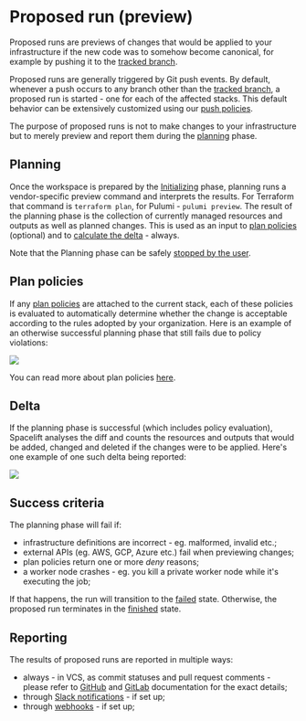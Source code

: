 # Proposed run (preview)

Proposed runs are previews of changes that would be applied to your infrastructure if the new code was to somehow become canonical, for example by pushing it to the [tracked branch](../stack/stack-settings.md#repository-and-branch).

Proposed runs are generally triggered by Git push events. By default, whenever a push occurs to any branch other than the [tracked branch](../stack/stack-settings.md#repository-and-branch), a proposed run is started - one for each of the affected stacks. This default behavior can be extensively customized using our [push policies](../policy/git-push-policy.md).

The purpose of proposed runs is not to make changes to your infrastructure but to merely preview and report them during the [planning](proposed.md#planning) phase.

## Planning

Once the workspace is prepared by the [Initializing](./#initializing) phase, planning runs a vendor-specific preview command and interprets the results. For Terraform that command is `terraform plan`, for Pulumi - `pulumi preview`. The result of the planning phase is the collection of currently managed resources and outputs as well as planned changes. This is used as an input to [plan policies](proposed.md#plan-policies) (optional) and to [calculate the delta](proposed.md#delta) - always.

Note that the Planning phase can be safely [stopped by the user](./#stopping-runs).

## Plan policies

If any [plan policies](../policy/terraform-plan-policy.md) are attached to the current stack, each of these policies is evaluated to automatically determine whether the change is acceptable according to the rules adopted by your organization. Here is an example of an otherwise successful planning phase that still fails due to policy violations:

![](../../.gitbook/assets/Test\_multi-endpoint\_support\_\_\_6\_\_·\_Managed\_stack.png)

You can read more about plan policies [here](../policy/terraform-plan-policy.md).

## Delta

If the planning phase is successful (which includes policy evaluation), Spacelift analyses the diff and counts the resources and outputs that would be added, changed and deleted if the changes were to be applied. Here's one example of one such delta being reported:

![](<../../.gitbook/assets/01DTA81NX98GZ17DFND94KXTPP\_·\_End-to-end\_testing (1).png>)

## Success criteria

The planning phase will fail if:

* infrastructure definitions are incorrect - eg. malformed, invalid etc.;
* external APIs (eg. AWS, GCP, Azure etc.) fail when previewing changes;
* plan policies return one or more _deny_ reasons;
* a worker node crashes - eg. you kill a private worker node while it's executing the job;

If that happens, the run will transition to the [failed](./#failed) state. Otherwise, the proposed run terminates in the [finished](./#finished) state.

## Reporting

The results of proposed runs are reported in multiple ways:

* always - in VCS, as commit statuses and pull request comments - please refer to [GitHub](../../integrations/source-control/github.md) and [GitLab](../../integrations/source-control/gitlab.md) documentation for the exact details;
* through [Slack notifications](../../integrations/slack.md) - if set up;
* through [webhooks](../../integrations/webhooks.md) - if set up;
